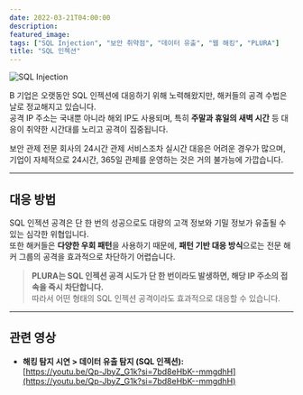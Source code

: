 ```yaml
---
date: 2022-03-21T04:00:00
description: 
featured_image: 
tags: ["SQL Injection", "보안 취약점", "데이터 유출", "웹 해킹", "PLURA"]
title: "SQL 인젝션"
---
```


![SQL Injection](https://github.com/user-attachments/assets/effd8178-920d-413e-ab79-61fb6815f22f)

B 기업은 오랫동안 SQL 인젝션에 대응하기 위해 노력해왔지만, 해커들의 공격 수법은 날로 정교해지고 있습니다.  
공격 IP 주소는 국내뿐 아니라 해외 IP도 사용되며, 특히 **주말과 휴일의 새벽 시간** 등 대응이 취약한 시간대를 노리고 공격이 집중됩니다.  

보안 관제 전문 회사의 24시간 관제 서비스조차 실시간 대응은 어려운 경우가 많으며,  
기업이 자체적으로 24시간, 365일 관제를 운영하는 것은 거의 불가능에 가깝습니다.

---

## 대응 방법

SQL 인젝션 공격은 단 한 번의 성공으로도 대량의 고객 정보와 기밀 정보가 유출될 수 있는 심각한 위협입니다.  
또한 해커들은 **다양한 우회 패턴**을 사용하기 때문에, **패턴 기반 대응 방식**으로는 전문 해커 그룹의 공격을 효과적으로 차단하기 어렵습니다.  

> **PLURA는 SQL 인젝션 공격 시도가 단 한 번이라도 발생하면, 해당 IP 주소의 접속을 즉시 차단합니다.**  
> 따라서 어떤 형태의 SQL 인젝션 공격이라도 효과적으로 대응할 수 있습니다.

---

## 관련 영상

- **해킹 탐지 시연 > 데이터 유출 탐지 (SQL 인젝션):**  
  [https://youtu.be/Qp-JbyZ_G1k?si=7bd8eHbK--mmgdhH](https://youtu.be/Qp-JbyZ_G1k?si=7bd8eHbK--mmgdhH)
